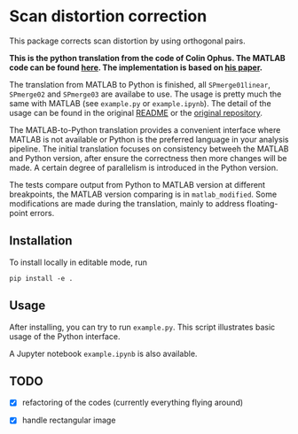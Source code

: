 # Scan distortion correction

This package corrects scan distortion by using orthogonal pairs.

**This is the python translation from the code of Colin Ophus. The MATLAB code
can be found [here](https://github.com/cophus/scanning-drift-corr "Colin Ophus' MATLAB code").
The implementation is based on [his paper](https://www.sciencedirect.com/science/article/abs/pii/S0304399115300838
"Correcting nonlinear drift distortion of scanning probe and scanning transmission electron microscopies from image pairs with orthogonal scan directions").**

The translation from MATLAB to Python is finished, all `SPmerge01linear`,
`SPmerge02` and `SPmerge03` are availabe to use. The usage is pretty much the
same with MATLAB (see `example.py` or `example.ipynb`). The detail of the usage
can be found in the original [README](./README_original.md) or the [original
repository](https://github.com/cophus/scanning-drift-corr "Colin Ophus' MATLAB code").

The MATLAB-to-Python translation provides a convenient interface where MATLAB
is not available or Python is the preferred language in your analysis pipeline.
The initial translation focuses on consistency betweeh the MATLAB and
Python version, after ensure the correctness then more changes will be made.
A certain degree of parallelism is introduced in the Python version.

The tests compare output from Python to MATLAB version at different breakpoints,
the MATLAB version comparing is in `matlab_modified`. Some modifications are
made during the translation, mainly to address floating-point errors.

## Installation
To install locally in editable mode, run
```
pip install -e .
```

## Usage
After installing, you can try to run `example.py`.  This script illustrates
basic usage of the Python interface.

A Jupyter notebook `example.ipynb` is also available.

## TODO
- [x] refactoring of the codes (currently everything flying around)
- [x] handle rectangular image

